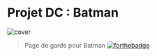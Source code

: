 # Projet DC : Batman

![cover](https://i.imgur.com/hgknLEP.jpg)

> Page de garde pour Batman
[![forthebadge](https://forthebadge.com/images/badges/validated-html5.svg)](https://forthebadge.com)
